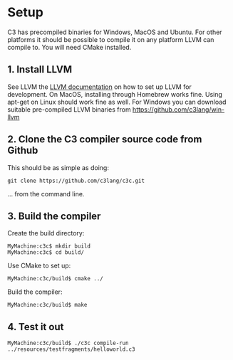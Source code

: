 # Setup

C3 has precompiled binaries for Windows, MacOS and Ubuntu. 
For other platforms it should be possible to compile it on any platform LLVM can compile to. You will need CMake installed.

## 1. Install LLVM

See LLVM the [LLVM documentation](https://llvm.org/docs/GettingStarted.html) on how to set up LLVM for development. On MacOS, installing through Homebrew works fine.
Using apt-get on Linux should work fine as well. For Windows you can download suitable pre-compiled LLVM binaries
from https://github.com/c3lang/win-llvm

## 2. Clone the C3 compiler source code from Github

This should be as simple as doing:

```
git clone https://github.com/c3lang/c3c.git
```

... from the command line.

## 3. Build the compiler

Create the build directory:

```
MyMachine:c3c$ mkdir build
MyMachine:c3c$ cd build/
```

Use CMake to set up:

```
MyMachine:c3c/build$ cmake ../
```

Build the compiler:

```
MyMachine:c3c/build$ make
```

## 4. Test it out

```
MyMachine:c3c/build$ ./c3c compile-run ../resources/testfragments/helloworld.c3
```

